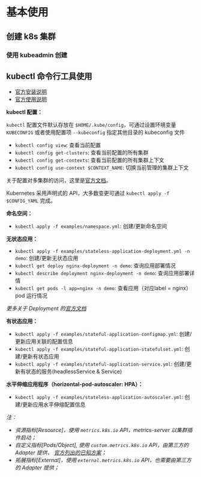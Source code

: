 # 基本使用

## 创建 k8s 集群

### 使用 kubeadmin 创建

## kubectl 命令行工具使用

- [官方安装说明](https://kubernetes.io/zh/docs/tasks/tools/)
- [官方使用说明](https://kubernetes.io/zh/docs/reference/kubectl/overview/)

**kubectl 配置：**

`kubectl` 配置文件默认存放在 `$HOME/.kube/config`，可通过设置环境变量 `KUBECONFIG` 或者使用配置项 `--kubeconfig` 指定其他目录的 kubeconfig 文件

- `kubectl config view`: 查看当前配置
- `kubectl config get-clusters`: 查看当前配置的所有集群
- `kubectl config get-contexts`: 查看当前配置的所有集群上下文
- `kubectl config use-context $CONTEXT_NAME`: 切换当前管理的集群上下文

关于配置对多集群的访问，这里是[官方文档](https://kubernetes.io/zh/docs/tasks/access-application-cluster/configure-access-multiple-clusters/)。

Kubernetes 采用声明式的 API，大多数变更可通过 `kubectl apply -f $CONFIG_YAML` 完成。

**命名空间：**

- `kubectl apply -f examples/namespace.yml`: 创建/更新命名空间

**无状态应用：**

- `kubectl apply -f examples/stateless-application-deployment.yml -n demo`: 创建/更新无状态应用
- `kubectl get deploy nginx-deployment -n demo`: 查询应用部署情况
- `kubectl describe deployment nginx-deployment -n demo`: 查询应用部署详情
- `kubectl get pods -l app=nginx -n demo`: 查看应用（对应label = nginx）pod 运行情况

*更多关于 Deployment 的[官方文档](https://kubernetes.io/zh/docs/concepts/workloads/controllers/deployment/)*

**有状态应用：**

- `kubectl apply -f examples/stateful-application-configmap.yml`: 创建/更新应用关联的配置信息
- `kubectl apply -f examples/stateful-application-statefulset.yml`: 创建/更新有状态应用
- `kubectl apply -f examples/stateful-application-service.yml`: 创建/更新有状态的服务(headlessService & Service)

**水平伸缩应用程序（horizontal-pod-autoscaler: HPA）：**

- `kubectl apply -f examples/stateless-application-autoscaler.yml`: 创建/更新应用水平伸缩配置信息

*注：*

- *资源指标[Resource]，使用 `metrics.k8s.io` API，metrics-server 以集群插件启动；*
- *自定义指标[Pods/Object], 使用 `custom.metrics.k8s.io` API，由第三方的 Adapter 提供， [官方列出的已知方案](https://github.com/kubernetes/metrics/blob/master/IMPLEMENTATIONS.md#custom-metrics-api)；*
- *拓展指标[External]，使用 `external.metrics.k8s.io` API，也需要由第三方的 Adapter 提供；*
